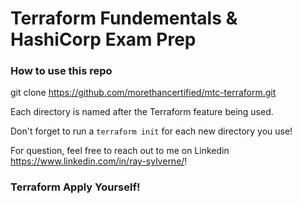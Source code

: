 # Terraform Fundementals & HashiCorp Exam Prep

### How to use this repo

git clone https://github.com/morethancertified/mtc-terraform.git

Each directory is named after the Terraform feature being used. 

Don't forget to run a `terraform init` for each new directory you use! 

For question, feel free to reach out to me on Linkedin  https://www.linkedin.com/in/ray-sylverne/!

### Terraform Apply Yourself! ###

